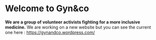 # Welcome to Gyn&co

**We are a group of volunteer activists fighting for a more inclusive medicine.**
We are working on a new website but you can see the current one here : https://gynandco.wordpress.com/
